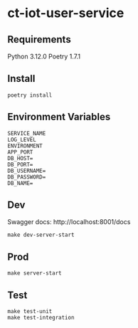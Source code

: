 # ct-iot-user-service

## Requirements
Python 3.12.0
Poetry 1.7.1

## Install
```
poetry install
```

## Environment Variables
```
SERVICE_NAME
LOG_LEVEL
ENVIRONMENT
APP_PORT
DB_HOST=
DB_PORT=
DB_USERNAME=
DB_PASSWORD=
DB_NAME=
```

## Dev
Swagger docs: http://localhost:8001/docs
```
make dev-server-start
```

## Prod
```
make server-start
```

## Test
```
make test-unit
make test-integration
```
